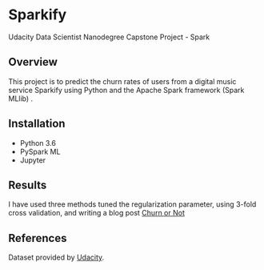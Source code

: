 # Sparkify
Udacity Data Scientist Nanodegree Capstone Project - Spark

## Overview

This project is to predict the churn rates of users from a digital music  service Sparkify  using Python and the Apache Spark framework (Spark MLlib) .

## Installation

- Python 3.6
- PySpark ML
- Jupyter

## Results

I have used three methods  tuned the regularization parameter, using 3-fold cross validation, and writing a blog post [Churn or Not](https://www.capallen.top/2019/Churn-or-Not.html)

## References

Dataset provided by [Udacity](https://cn.udacity.com/).